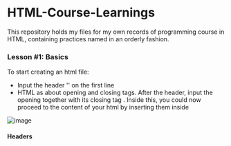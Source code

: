 # HTML-Course-Learnings

This repository holds my files for my own records of programming course in HTML, containing practices named in an orderly fashion.


### Lesson #1: Basics

To start creating an html file:
- Input the header '**<!DOCTYPE html>**' on the first line
- HTML as about opening and closing tags. After the header, input the opening <html> together with its closing tag </html>. Inside this, you could now proceed to the content of your html by inserting them inside

![image](https://github.com/RastyFullStaxx/HTML-Course-Learnings/assets/133841842/a07f3994-d3b3-490b-a973-50eecf59e9f0)

#### Headers


